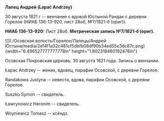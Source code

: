 **Лапец Андрей (Lapać Andrzey)**

30 августа 1821 г -- венчание с вдовой Юстыной Рандак с деревни Горелое
(НИАБ 136-13-920, лист 28об, №7/1821-б (ориг)).

**НИАБ 136-13-920:** Лист 28об. **Метрическая запись №7/1821-б (ориг).**

![](./Осовская волость/Горелое/Лапецы/Андрей Юстына/media/2e14f1a32c481cf5dbfb08df90b34ed55e3dc87c.png){width="6.496527777777778in"
height="1.802318460192476in"}

Осовская Покровская церковь. 30 августа 1821 года. Запись о венчании.

Łapac Andrzey -- жених, вдовец, парафии Осовской, с деревни Горелое.

Randakowa Justyna -- невеста, вдова, парафии Осовской, с деревни
Горелое.

Suszko Symon -- свидетель.

Ławrynowicz Heronim -- свидетель.

Woyniewicz Tomasz -- ксёндз.
